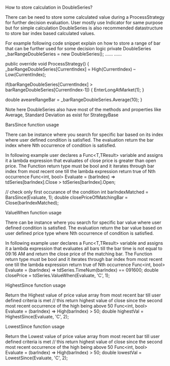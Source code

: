 How to store calculation in DoubleSeries?

There can be need to store some calculated value during a ProcessStrategy for further decision evaluation. User mostly use Indicator for same purpose but for simple calculation DoubleSeries is also recommended datastructure to store bar index based calculated values.

For example following code snippet explain on how to store a range of bar that can be further used for some decision logic
private DoubleSeries _barRangeDoubleSeries = new DoubleSeries();
……
……

public override void ProcessStrategy()
{
    _barRangeDoubleSeries[CurrentIndex] = High(CurrentIndex) – Low(CurrentIndex); 

   if(barRangeDoubleSeries[CurrentIndex] > barRangeDoubleSeries[CurrentIndex-1])
   {
       EnterLongAtMarket(1);
   }

   double aveareRangeBar = _barRangeDoubleSeries.Average(10);
}


Note here DoubleSeries also have most of the methods and properties like Average, Standard Deviation as exist for StrategyBase

BarsSince function usage

There can be instance where you search for specific bar based on its index where user defined condition is satisfied. The evaluation return the bar index where Nth occurrence of condition is satisfied.

In following example user declares a Func<T,TResult> variable and assigns it a lambda expression that evaluates of close price is greater than open price. The Function return type must be bool and it iterates through bar index from most recent one till the lambda expression return true of Nth occurrence
Func<int, bool> Evaluate = (barIndex) => tdSeries[barIndex].Close > tdSeries[barIndex].Open;

// check only first occurance of the condition
int barIndexMatched = BarsSince(Evaluate, 1);
double closePriceOfMatchingBar = Close(barIndexMatched);

ValueWhen function usage

There can be instance where you search for specific bar value where user defined condition is satisfied. The evaluation return the bar value based on user defined price type where Nth occurrence of condition is satisfied.

In following example user declares a Func<T,TResult> variable and assigns it a lambda expression that evaluates all bars till the bar time is not equal to 09:16 AM and return the close price of the matching bar. The Function return type must be bool and it iterates through bar index from most recent one till the lambda expression return true of Nth occurrence
Func<int, bool> Evaluate = (barIndex) => tdSeries.TimeNum(barIndex) == 091600;
double closePrice = tdSeries.ValueWhen(Evaluate, 'C', 1);


HighestSince function usage

Return the Highest value of price value array from most recent bar till user defined criteria is met
// this return highest value of close since the second most recent occurrence of the high being above 50
Func<int, bool> Evaluate = (barIndex) => High(barIndex) > 50;
double highestVal = HighestSince(Evaluate, 'C', 2);

LowestSince function usage

Return the Lowest value of price value array from most recent bar till user defined criteria is met
// this return highest value of close since the second most recent occurrence of the high being above 50
Func<int, bool> Evaluate = (barIndex) => High(barIndex) > 50;
double lowestVal = LowestSince(Evaluate, 'C', 2);
